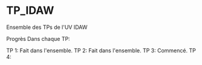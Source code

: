 # TP_IDAW
Ensemble des TPs de l'UV IDAW

Progrès Dans chaque TP:

TP 1:
  Fait dans l'ensemble.
TP 2:
  Fait dans l'ensemble.
TP 3:
  Commencé.
TP 4:
